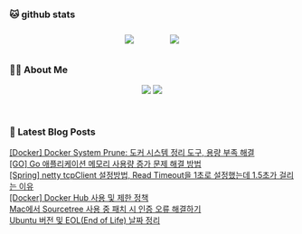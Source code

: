 
###  🐱 github stats  

<div id="main" align="center">
    <img src="https://github-readme-stats.vercel.app/api?username=peterica&count_private=true&show_icons=true&theme=radical"
        style="height: auto; margin-left: 20px; margin-right: 20px; padding: 10px;"/>
    <img src="https://github-readme-stats.vercel.app/api/top-langs/?username=peterica&layout=compact"   
        style="height: auto; margin-left: 20px; margin-right: 20px; padding: 10px;"/>
</div>

###  💁‍♀️ About Me  
<p align="center">
    <a href="https://peterica.tistory.com/"><img src="https://img.shields.io/badge/Blog-FF5722?style=flat-square&logo=Blogger&logoColor=white"/></a>
    <a href="mailto:ilovefran.ofm@gmail.com"><img src="https://img.shields.io/badge/Gmail-d14836?style=flat-square&logo=Gmail&logoColor=white&link=ilovefran.ofm@gmail.com"/></a>
</p>

<br>

### 📕 Latest Blog Posts   

<a href ="https://peterica.tistory.com/874"> [Docker] Docker System Prune: 도커 시스템 정리 도구, 용량 부족 해결 </a> <br>
<a href ="https://peterica.tistory.com/873"> [GO] Go 애플리케이션 메모리 사용량 증가 문제 해결 방법 </a> <br>
<a href ="https://peterica.tistory.com/871"> [Spring] netty tcpClient 설정방법, Read Timeout을 1초로 설정했는데 1.5초가 걸리는 이유 </a> <br>
<a href ="https://peterica.tistory.com/870"> [Docker] Docker Hub 사용 및 제한 정책 </a> <br>
<a href ="https://peterica.tistory.com/869"> Mac에서 Sourcetree 사용 중 패치 시 인증 오류 해결하기 </a> <br>
<a href ="https://peterica.tistory.com/868"> Ubuntu 버전 및 EOL(End of Life) 날짜 정리 </a> <br>
